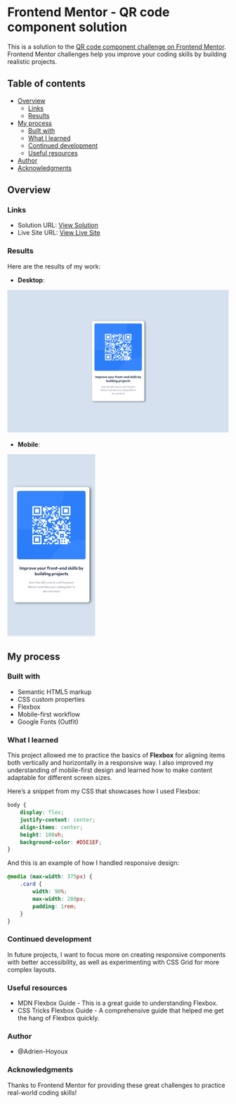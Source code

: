 # Frontend Mentor - QR code component solution

This is a solution to the [QR code component challenge on Frontend Mentor](https://www.frontendmentor.io/challenges/qr-code-component-iux_sIO_H). Frontend Mentor challenges help you improve your coding skills by building realistic projects.

## Table of contents

- [Overview](#overview)
  - [Links](#links)
  - [Results](#results)
- [My process](#my-process)
  - [Built with](#built-with)
  - [What I learned](#what-i-learned)
  - [Continued development](#continued-development)
  - [Useful resources](#useful-resources)
- [Author](#author)
- [Acknowledgments](#acknowledgments)

## Overview

### Links

- Solution URL: [View Solution](https://your-solution-url.com)
- Live Site URL: [View Live Site](https://your-live-site-url.com)

### Results

Here are the results of my work: 

- **Desktop**: 

<img src="image.png" alt="QR Code Desktop" width="600" />

- **Mobile**: 

<img src="image-1.png" alt="QR Code Mobile" width="200" />

## My process

### Built with

- Semantic HTML5 markup
- CSS custom properties
- Flexbox
- Mobile-first workflow
- Google Fonts (Outfit)

### What I learned

This project allowed me to practice the basics of **Flexbox** for aligning items both vertically and horizontally in a responsive way. I also improved my understanding of mobile-first design and learned how to make content adaptable for different screen sizes.

Here’s a snippet from my CSS that showcases how I used Flexbox:

```css
body {
    display: flex;
    justify-content: center;
    align-items: center;
    height: 100vh;
    background-color: #D5E1EF;
}
```
And this is an example of how I handled responsive design:

```css
@media (max-width: 375px) {
    .card {
        width: 90%;
        max-width: 280px;
        padding: 1rem;
    }
}
```

### Continued development
In future projects, I want to focus more on creating responsive components with better accessibility, as well as experimenting with CSS Grid for more complex layouts.

### Useful resources

- MDN Flexbox Guide - This is a great guide to understanding Flexbox.
- CSS Tricks Flexbox Guide - A comprehensive guide that helped me get the hang of Flexbox quickly.

### Author
- @Adrien-Hoyoux

### Acknowledgments
Thanks to Frontend Mentor for providing these great challenges to practice real-world coding skills!